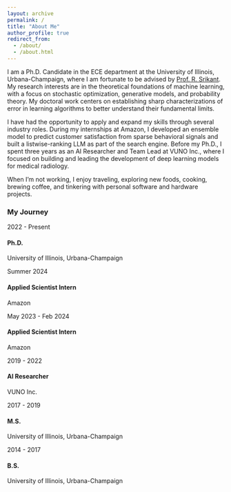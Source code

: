 ```yaml
---
layout: archive
permalink: /
title: "About Me"
author_profile: true
redirect_from: 
  - /about/
  - /about.html
---
```


<!-- Container for the new Text + Timeline layout -->
<div class="content-grid-container">
  <!-- ============================================= -->
  <!-- ========= THE MAIN TEXT COLUMN (LEFT) ======= -->
  <!-- ============================================= -->
  <div class="text-column">
    <!-- Introduction -->
    <p>I am a Ph.D. Candidate in the ECE department at the University of Illinois, Urbana-Champaign, where I am fortunate to be advised by <a href="https://sites.google.com/a/illinois.edu/srikant/" target="_blank" rel="noopener noreferrer">Prof. R. Srikant</a>.
    My research interests are in the theoretical foundations of machine learning, with a focus on stochastic optimization, generative models, and probability theory. My doctoral work centers on establishing sharp characterizations of error in learning algorithms to better understand their fundamental limits.
    </p>
    <p> 
    I have had the opportunity to apply and expand my skills through several industry roles. During my internships at Amazon, I developed an ensemble model to predict customer satisfaction from sparse behavioral signals and built a listwise-ranking LLM as part of the search engine. Before my Ph.D., I spent three years as an AI Researcher and Team Lead at VUNO Inc., where I focused on building and leading the development of deep learning models for medical radiology.
    </p>
    <p>
    When I’m not working, I enjoy traveling, exploring new foods, cooking, brewing coffee, and tinkering with personal software and hardware projects.
    </p>
  </div><!-- end text-column -->
  <!-- ============================================= -->
  <!-- ======== THE TIMELINE COLUMN (RIGHT) ======== -->
  <!-- ============================================= -->
  <div class="timeline-sidebar-column">
    <h3>My Journey</h3>
    <div class="timeline-container">
      <!-- PhD Program (Main Item) -->
      <div class="timeline-item" data-type="education">
        <div class="timeline-period">2022 - Present</div>
        <div class="timeline-content">
          <h4 class="timeline-title">Ph.D.</h4>
          <p class="timeline-institution">University of Illinois, Urbana-Champaign</p>
        </div>
      </div>
      <!-- Amazon Internship #2 (Sub-Item) -->
      <div class="timeline-sub-item" data-type="industry">
        <div class="timeline-period">Summer 2024</div>
        <div class="timeline-content">
          <h4 class="timeline-title">Applied Scientist Intern</h4>
          <p class="timeline-institution">Amazon</p>
        </div>
      </div>
      <!-- Amazon Internship #1 (Sub-Item) -->
      <div class="timeline-sub-item" data-type="industry">
        <div class="timeline-period multi-line">
          <span>May 2023</span>
          <span class="separator">-</span>
          <span>Feb 2024</span>
        </div>
        <div class="timeline-content">
          <h4 class="timeline-title">Applied Scientist Intern</h4>
          <p class="timeline-institution">Amazon</p>
        </div>
      </div>
      <!-- VUNO (Main Item) -->
      <div class="timeline-item" data-type="industry">
        <div class="timeline-period">2019 - 2022</div>
        <div class="timeline-content">
          <h4 class="timeline-title">AI Researcher</h4>
          <p class="timeline-institution">VUNO Inc.</p>
        </div>
      </div>
      <!-- Masters Degree (Main Item) -->
      <div class="timeline-item" data-type="education">
        <div class="timeline-period">2017 - 2019</div>
        <div class="timeline-content">
          <h4 class="timeline-title">M.S.</h4>
          <p class="timeline-institution">University of Illinois, Urbana-Champaign</p>
        </div>
      </div>
      <!-- Bachelors Degree (Main Item) -->
      <div class="timeline-item" data-type="education">
        <div class="timeline-period">2014 - 2017</div>
        <div class="timeline-content">
          <h4 class="timeline-title">B.S.</h4>
          <p class="timeline-institution">University of Illinois, Urbana-Champaign</p>
        </div>
      </div>
    </div><!-- end timeline-container -->
    
  </div><!-- end timeline-sidebar-column -->

</div><!-- end content-grid-container -->
